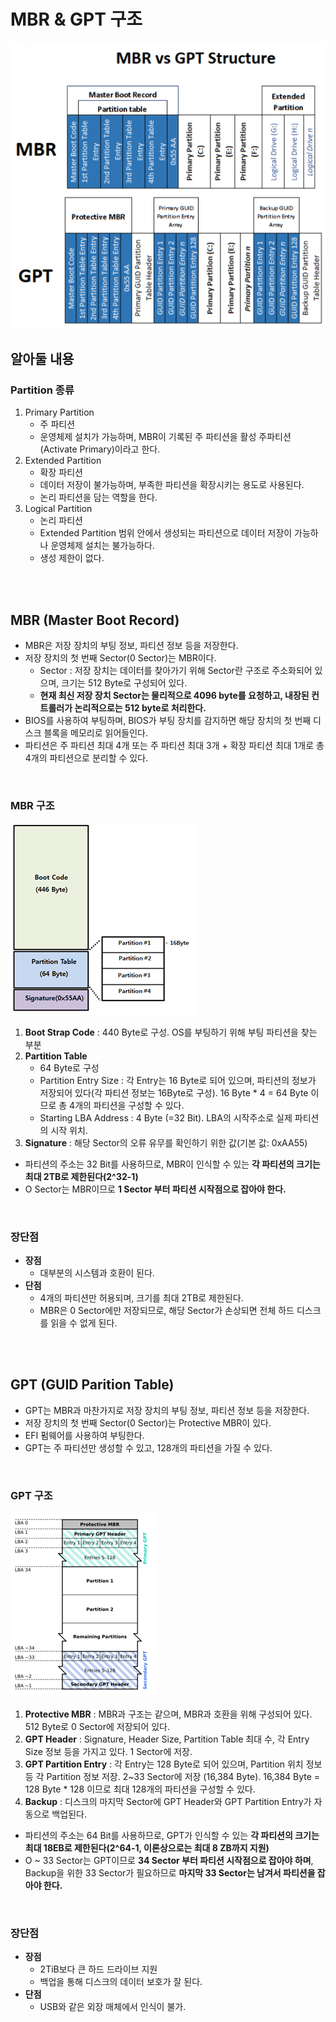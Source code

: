 # MBR & GPT 구조
![MBR_GPT](../img/MBR_GPT.png)
</br>

## 알아둘 내용
### __Partition 종류__
1. Primary Partition
    * 주 파티션
    * 운영체제 설치가 가능하며, MBR이 기록된 주 파티션을 활성 주파티션(Activate Primary)이라고 한다.
2. Extended Partition
    * 확장 파티션
    * 데이터 저장이 불가능하며, 부족한 파티션을 확장시키는 용도로 사용된다.
    * 논리 파티션을 담는 역할을 한다.
3. Logical Partition
    * 논리 파티션
    * Extended Partition 범위 안에서 생성되는 파티션으로 데이터 저장이 가능하나 운영체제 설치는 불가능하다.
    * 생성 제한이 없다.
</br>
</br>


## MBR (Master Boot Record)
* MBR은 저장 장치의 부팅 정보, 파티션 정보 등을 저장한다.
* 저장 장치의 첫 번째 Sector(0 Sector)는 MBR이다.
    * Sector : 저장 장치는 데이터를 찾아가기 위해 Sector란 구조로 주소화되어 있으며, 크기는 512 Byte로 구성되어 있다.
    * __현재 최신 저장 장치 Sector는 물리적으로 4096 byte를 요청하고, 내장된 컨트롤러가 논리적으로는 512 byte로 처리한다.__
* BIOS를 사용하여 부팅하며, BIOS가 부팅 장치를 감지하면 해당 장치의 첫 번째 디스크 블록을 메모리로 읽어들인다.
* 파티션은 주 파티션 최대 4개 또는 주 파티션 최대 3개 + 확장 파티션 최대 1개로 총 4개의 파티션으로 분리할 수 있다.
</br>

### MBR 구조
![MBR](../img/MBR.png)
1. __Boot Strap Code__ : 440 Byte로 구성. OS를 부팅하기 위해 부팅 파티션을 찾는 부분
2. __Partition Table__
    * 64 Byte로 구성
    * Partition Entry Size : 각 Entry는 16 Byte로 되어 있으며, 파티션의 정보가 저장되어 있다(각 파티션 정보는 16Byte로 구성). 16 Byte * 4 = 64 Byte 이므로 총 4개의 파티션을 구성할 수 있다.
    * Starting LBA Address : 4 Byte (=32 Bit). LBA의 시작주소로 실제 파티션의 시작 위치.
3. __Signature__ : 해당 Sector의 오류 유무를 확인하기 위한 값(기본 값: 0xAA55)
* 파티션의 주소는 32 Bit를 사용하므로, MBR이 인식할 수 있는 __각 파티션의 크기는 최대 2TB로 제한된다(2^32-1)__
* O Sector는 MBR이므로 __1 Sector 부터 파티션 시작점으로 잡아야 한다.__
</br>


### 장단점
* __장점__
    * 대부분의 시스템과 호환이 된다.
* __단점__
    * 4개의 파티션만 허용되며, 크기를 최대 2TB로 제한된다.
    * MBR은 0 Sector에만 저장되므로, 해당 Sector가 손상되면 전체 하드 디스크를 읽을 수 없게 된다.
</br>
</br>


## GPT (GUID Parition Table)
* GPT는 MBR과 마찬가지로 저장 장치의 부팅 정보, 파티션 정보 등을 저장한다.
* 저장 장치의 첫 번째 Sector(0 Sector)는 Protective MBR이 있다. 
* EFI 펌웨어를 사용하여 부팅한다.
* GPT는 주 파티션만 생성할 수 있고, 128개의 파티션을 가질 수 있다.
</br>


### GPT 구조
![GPT](../img/GPT.png)
1. __Protective MBR__ : MBR과 구조는 같으며, MBR과 호환을 위해 구성되어 있다. 512 Byte로 0 Sector에 저장되어 있다.
2. __GPT Header__ : Signature, Header Size, Partition Table 최대 수, 각 Entry Size 정보 등을 가지고 있다. 1 Sector에 저장.
3. __GPT Partition Entry__ : 각 Entry는 128 Byte로 되어 있으며, Partition 위치 정보 등 각 Partition 정보 저장. 2~33 Sector에 저장 (16,384 Byte). 16,384 Byte = 128 Byte * 128 이므로 최대 128개의 파티션을 구성할 수 있다.
4. __Backup__ : 디스크의 마지막 Sector에 GPT Header와 GPT Partition Entry가 자동으로 백업된다.
* 파티션의 주소는 64 Bit를 사용하므로, GPT가 인식할 수 있는 __각 파티션의 크기는 최대 18EB로 제한된다(2^64-1, 이론상으로는 최대 8 ZB까지 지원)__
* O ~ 33 Sector는 GPT이므로 __34 Sector 부터 파티션 시작점으로 잡아야 하며__, Backup을 위한 33 Sector가 필요하므로 __마지막 33 Sector는 남겨서 파티션을 잡아야 한다.__
</br>


### 장단점
* __장점__
    * 2TiB보다 큰 하드 드라이브 지원
    * 백업을 통해 디스크의 데이터 보호가 잘 된다.
* __단점__
    * USB와 같은 외장 매체에서 인식이 불가.
</br>
</br>


